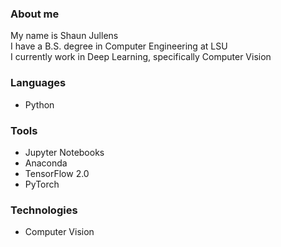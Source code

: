 ### About me
My name is Shaun Jullens </br>
I have a B.S. degree in Computer Engineering at LSU </br>
I currently work in Deep Learning, specifically Computer Vision

### Languages
- Python

### Tools
- Jupyter Notebooks
- Anaconda
- TensorFlow 2.0
- PyTorch

### Technologies
- Computer Vision

<!--
- 📫 How to reach me ...
--!>
